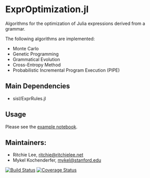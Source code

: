 # ExprOptimization.jl

Algorithms for the optimization of Julia expressions derived from a grammar.  

The following algorithms are implemented:
* Monte Carlo
* Genetic Programming
* Grammatical Evolution
* Cross-Entropy Method
* Probabilistic Incremental Program Execution (PIPE)

## Main Dependencies

* sisl/ExprRules.jl

## Usage

Please see the [example notebook](http://nbviewer.ipython.org/github/sisl/ExprOptimization.jl/blob/master/examples/symbolic_regression.ipynb).


## Maintainers:

* Ritchie Lee, ritchie@ritchielee.net 
* Mykel Kochenderfer, mykel@stanford.edu

[![Build Status](https://travis-ci.org/sisl/ExprOptimization.jl.svg?branch=master)](https://travis-ci.org/sisl/ExprOptimization.jl) [![Coverage Status](https://coveralls.io/repos/sisl/ExprOptimization.jl/badge.svg?branch=master)](https://coveralls.io/github/sisl/ExprOptimization.jl?branch=master)
